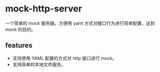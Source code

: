 # mock-http-server
一个简单的 mock 服务器。方便用 yaml 方式对接口行为进行简单配置，达到 mock 的目的。

## features
- 支持使用 YAML 配置的方式对 http 接口进行 mock。
- 支持简单的本地文件服务。
